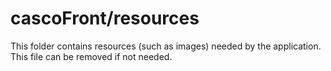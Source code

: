 # cascoFront/resources

This folder contains resources (such as images) needed by the application. This file can
be removed if not needed.
